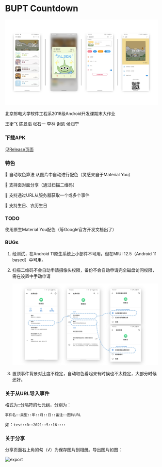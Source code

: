 # BUPT Countdown

![preview](img/preview.jpg)

北京邮电大学软件工程系2018级Android开发课期末大作业

王衔飞 陈昱滔 张石一 李林 谢凯 侯润宁 

### 下载APK

见[Release页面](https://github.com/xianfei/bupt_countdown/releases)

### 特色

🌟 自动取色算法 从图片中自动进行配色（灵感来自于Material You）

🌟 支持面对面分享（通过扫描二维码）

🌟 支持通过URL从服务器获取一个或多个事件

🌟 支持生日、农历生日

### TODO

使用原生Material You配色（等Google官方开发文档出了）

### BUGs

1. 经测试，在Android 11原生系统上小部件不可用，但在MIUI 12.5（Android 11 based）中可用。

2. 扫描二维码不会自动申请摄像头权限，备份不会自动申请完全磁盘访问权限，需在设置中手动申请

   ![permission](img/permission.jpg)

3. 置顶事件背景对比度不稳定，自动取色看起来有时候也不太稳定，大部分时候还好。

### 关于从URL导入事件

格式为::分隔符的七元组，分别为：

```事件名::类型::年::月::日::备注::图片URL```

如：```test::0::2021::5::16::::```

### 关于分享

分享页面右上角的勾（√）为保存图片到相册。导出图片如图：

![export](img/export.jpg)
